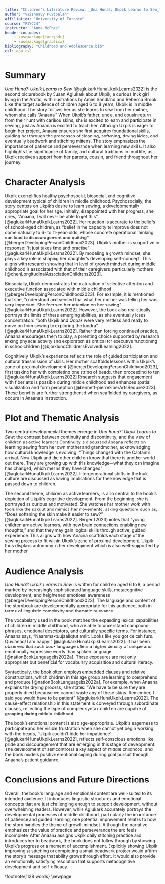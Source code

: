 ```yaml
---
title: "Children’s Literature Review: _Una Huna?: Ukpik Learns to Sew_"
author: "Vaishnavy Puvipalan"
affiliation: "University of Toronto"
course: "PSYC24"
instructor: "Anna McPhee"
header-includes:
	- \usepackage{fancyhdr}
	- \usepackage{graphicx}
bibliography: "Childhood and Adolescence.bib"
csl: apa.csl
---
```


# Summary

_Una Huna?: Ukpik Learns to Sew_ [@aglukarkHunaUkpikLearns2022] is the second picturebook by Susan Aglukark about Ukpik, a curious Inuk girl living in the Arctic, with illustrations by Amiel Sandland and Rebecca Brook. Like the target audience of children aged 6 to 8 years, Ukpik is in middle childhood. The story follows her as she learns to sew from her mother, whom she calls “Anaana.” When Ukpik’s father, uncle, and cousin return from their hunt with caribou skins, she is excited to learn and participate in sewing, just as Anaana is excited to teach her. Although Ukpik is eager to begin her project, Anaana ensures she first acquires foundational skills, guiding her through the processes of cleaning, softening, drying hides, and eventually beadwork and stitching mittens. The story emphasizes the importance of patience and perseverance when learning new skills. It also highlights the significance of family, and cultural traditions in Inuit life, as Ukpik receives support from her parents, cousin, and friend throughout her journey.

# Character Analysis

Ukpik exemplifies healthy psychosocial, biosocial, and cognitive development typical of children in middle childhood. Psychosocially, the story centers on Ukpik’s desire to learn sewing, a developmentally appropriate goal for her age. Initially, disappointed with her progress, she cries, “Anaana, I will never be able to get this” [@aglukarkHunaUkpikLearns2022]. Her reaction is accurate to the beliefs of school-aged children, as “belief in the capacity to improve does not come naturally to 6- to 11-year-olds, whose concrete operational thinking can lead to discouragement and quitting” [@bergerDevelopingPersonChildhood2023]. Ukpik’s mother is supportive in response: “It just takes time and practise” [@aglukarkHunaUkpikLearns2022]. By modeling a growth mindset, she plays a key role in shaping her daughter’s developing self-concept. This aligns with research showing that in level of growth mindset during middle childhood is associated with that of their caregivers, particularly mothers [@chenLongitudinalAssociationChildrens2023].

Biosocially, Ukpik demonstrates the maturation of selective attention and executive function associated with middle childhood [@bergerDevelopingPersonChildhood2023].
For example, it is mentioned that she, “understood and sensed that what her mother was telling her was very important. She focused her attention on her sewing” [@aglukarkHunaUkpikLearns2022]. However, the book also realistically portrays the limits of these emerging abilities, as she eventually loses concentration: “both Ukpik and Qopak were very restless and ready to move on from sewing to exploring the tundra” [@aglukarkHunaUkpikLearns2022]. Rather than forcing continued practice, Anaana encourages them to play, a parenting choice supported by research linking physical activity and exploration as critical for executive functioning in schoolchildren [@bjorklundChildrensEvolvedLearning2022].

Cognitively, Ukpik’s experience reflects the role of guided participation and cultural transmission of skills. Her mother scaffolds lessons within Ukpik’s zone of proximal development [@bergerDevelopingPersonChildhood2023], first tasking her with completing one string of beads, then proceeding to ten [@aglukarkHunaUkpikLearns2022] Research suggests that engagement with fiber arts is possible during middle childhood and enhances spatial visualization and form perception [@bennett-pierreFiberArtsRequire2023]. These benefits are further strengthened when scaffolded by caregivers, as occurs in Anaana’s instruction.


# Plot and Thematic Analysis

Two central developmental themes emerge in _Una Huna?: Ukpik Learns to Sew_: the contrast between continuity and discontinuity, and the view of children as active learners.Continuity is discussed Anaana reflects on learning sewing from her own mother and grandmother, acknowledging how cultural knowledge is evolving: “Things changed with the Captain’s arrival. Now Ukpik and the other children know that there is another world out there. They are growing up with this knowledge—what they can imagine has changed, which means they have changed” [@aglukarkHunaUkpikLearns2022]. Intergenerational shifts in the Inuk culture are discussed as having implications for the knowledge that is passed down to children.

The second theme, children as active learners, is also central to the book’s depiction of Ukpik’s cognitive development. From the beginning, she is portrayed as curious and motivated. She watches her mother work with tools like the sakuut and mimics her movements, asking questions such as, “Does softening the skin make it easier to sew?” [@aglukarkHunaUkpikLearns2022]. Berger (2023) notes that “young children are active learners, with new brain connections enabling new thoughts,” and that they may gain logical skills through active, guided experience. This aligns with how Anaana scaffolds each stage of the sewing process to fit within Ukpik’s zone of proximal development. Ukpik thus displays autonomy in her development which is also well-supported by her mother.

# Audience Analysis

_Una Huna?: Ukpik Learns to Sew_ is written for children aged 6 to 8, a period marked by increasingly sophisticated language skills, metacognitive development, and heightened emotional awareness [@bergerDevelopingPersonChildhood2023]. The language and content of the storybook are developmentally appropriate for this audience, both in terms of linguistic complexity and thematic relevance.

The vocabulary used in the book matches the expanding lexical capabilities of children in middle childhood, who are able to understand compound phrases, emotional descriptors, and culturally specific terms. For instance, Anaana says, “Naammaktuujaaliqtut amiit. Looks like you got ceiceh furs. Quvianaq! I am happy!” [@aglukarkHunaUkpikLearns2022]. It has been observed that such book language offers a higher density of unique and emotionally expressive words than spoken language [@nationBookLanguageIts2022a]. These exposures are not only appropriate but beneficial for vocabulary acquisition and cultural literacy.

Syntactically, the book often employs embedded clauses and relative constructions, which children in this age group are learning to comprehend and produce [@nationBookLanguageIts2022a]. For example, when Anaana explains the drying process, she states: “We have to be sure they are properly dried because we cannot waste any of these skins. Remember, I said you would have to be patient" [@aglukarkHunaUkpikLearns2022]. The cause-effect relationship in this statement is conveyed through subordinate clauses, reflecting the type of complex syntax children are capable of grasping during middle childhood.

The book’s emotional content is also age-appropriate. Ukpik’s eagerness to participate and her visible frustration when she cannot yet begin working with the beads, “Ukpik couldn’t hide her impatience” [@aglukarkHunaUkpikLearns2022], reflects self-conscious emotions like pride and discouragement that are emerging in this stage of development. The development of self control is a key aspect of middle childhood, and the book models positive emotional coping during goal pursuit through Anaana’s patient guidance.

# Conclusions and Future Directions

Overall, the book's language and emotional content are well-suited to its intended audience. It introduces linguistic structures and emotional concepts that are just challenging enough to support development, without overwhelming readers. However, while Aglukark accurately portrays the developmental processes of middle childhood, particularly the importance of patience and guided learning, one potential improvement relates to how the story handles the theme of growth mindset. Although the narrative emphasizes the value of practice and perseverance the arc feels incomplete. After Anaana assigns Ukpik  daily stitching practice and introduces her to beadwork, the book does not follow through by showing Ukpik’s progress or a moment of accomplishment. Explicitly showing Ukpik improving at stitching or completing a small beadwork project would affirm the story’s message that ability grows through effort. It would also provide an emotionally satisfying resolution that supports metacognitive development and self-efficacy.

\footnote{1128 words}
\newpage
